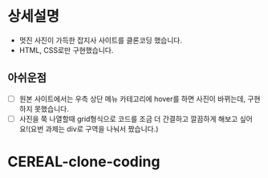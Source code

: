 # 상세설명

- 멋진 사진이 가득한 잡지사 사이트를 클론코딩 했습니다.
- HTML, CSS로만 구현했습니다.

## 아쉬운점

- [ ] 원본 사이트에서는 우측 상단 메뉴 카테고리에 hover를 하면 사진이 바뀌는데, 구현하지 못했습니다.
- [ ] 사진을 쭉 나열할때 grid형식으로 코드를 조금 더 간결하고 깔끔하게 해보고 싶어요!(요번 과제는 div로 구역을 나눠서 짰습니다.)
# CEREAL-clone-coding
